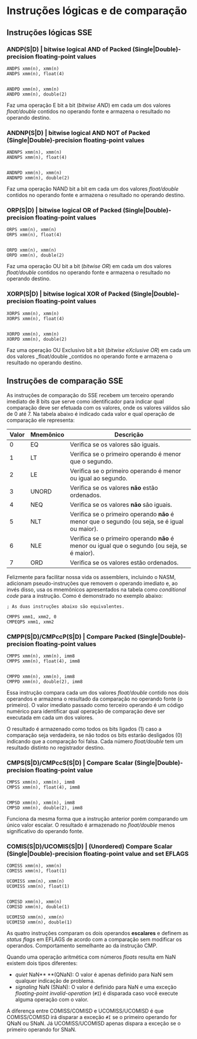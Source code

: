 # Instruções lógicas e de comparação

## Instruções lógicas SSE

### ANDP(S|D) | bitwise logical AND of Packed (Single|Double)-precision floating-point values

```
ANDPS xmm(n), xmm(n)
ANDPS xmm(n), float(4)


ANDPD xmm(n), xmm(n)
ANDPD xmm(n), double(2)
```

Faz uma operação E bit a bit (_bitwise AND_) em cada um dos valores _float/double_ contidos no operando fonte e armazena o resultado no operando destino.

### ANDNP(S|D) | bitwise logical AND NOT of Packed (Single|Double)-precision floating-point values

```
ANDNPS xmm(n), xmm(n)
ANDNPS xmm(n), float(4)


ANDNPD xmm(n), xmm(n)
ANDNPD xmm(n), double(2)
```

Faz uma operação NAND bit a bit em cada um dos valores _float/double_ contidos no operando fonte e armazena o resultado no operando destino.

### ORP(S|D) | bitwise logical OR of Packed (Single|Double)-precision floating-point values

```
ORPS xmm(n), xmm(n)
ORPS xmm(n), float(4)


ORPD xmm(n), xmm(n)
ORPD xmm(n), double(2)
```

Faz uma operação OU bit a bit (_bitwise OR_) em cada um dos valores _float/double_ contidos no operando fonte e armazena o resultado no operando destino.

### XORP(S|D) | bitwise logical XOR of Packed (Single|Double)-precision floating-point values

```
XORPS xmm(n), xmm(n)
XORPS xmm(n), float(4)


XORPD xmm(n), xmm(n)
XORPD xmm(n), double(2)
```

Faz uma operação OU Exclusivo bit a bit (_bitwise eXclusive OR_) em cada um dos valores _float/double _contidos no operando fonte e armazena o resultado no operando destino.

## Instruções de comparação SSE

As instruções de comparação do SSE recebem um terceiro operando imediato de 8 bits que serve como identificador para indicar qual comparação deve ser efetuada com os valores, onde os valores válidos são de 0 até 7. Na tabela abaixo é indicado cada valor e qual operação de comparação ele representa:

| Valor | Mnemônico | Descrição                                                                                     |
| ----- | --------- | --------------------------------------------------------------------------------------------- |
| 0     | EQ        | Verifica se os valores são iguais.                                                            |
| 1     | LT        | Verifica se o primeiro operando é menor que o segundo.                                        |
| 2     | LE        | Verifica se o primeiro operando é menor ou igual ao segundo.                                  |
| 3     | UNORD     | Verifica se os valores **não** estão ordenados.                                               |
| 4     | NEQ       | Verifica se os valores **não** são iguais.                                                    |
| 5     | NLT       | Verifica se o primeiro operando **não** é menor que o segundo (ou seja, se é igual ou maior). |
| 6     | NLE       | Verifica se o primeiro operando **não** é menor ou igual que o segundo (ou seja, se é maior). |
| 7     | ORD       | Verifica se os valores estão ordenados.                                                       |

Felizmente para facilitar nossa vida os assemblers, incluindo o NASM, adicionam pseudo-instruções que removem o operando imediato e, ao invés disso, usa os mnemônicos apresentados na tabela como _conditional code_ para a instrução. Como é demonstrado no exemplo abaixo:

```
; As duas instruções abaixo são equivalentes.

CMPPS xmm1, xmm2, 0
CMPEQPS xmm1, xmm2
```

### CMPP(S|D)/CMPccP(S|D) | Compare Packed (Single|Double)-precision floating-point values

```
CMPPS xmm(n), xmm(n), imm8
CMPPS xmm(n), float(4), imm8


CMPPD xmm(n), xmm(n), imm8
CMPPD xmm(n), double(2), imm8
```

Essa instrução compara cada um dos valores _float/double_ contido nos dois operandos e armazena o resultado da comparação no operando fonte (o primeiro). O valor imediato passado como terceiro operando é um código numérico para identificar qual operação de comparação deve ser executada em cada um dos valores.

O resultado é armazenado como todos os bits ligados (1) caso a comparação seja verdadeira, se não todos os bits estarão desligados (0) indicando que a comparação foi falsa. Cada número _float/double_ tem um resultado distinto no registrador destino.

### CMPS(S|D)/CMPccS(S|D) | Compare Scalar (Single|Double)-precision floating-point value

```
CMPSS xmm(n), xmm(n), imm8
CMPSS xmm(n), float(4), imm8


CMPSD xmm(n), xmm(n), imm8
CMPSD xmm(n), double(2), imm8
```

Funciona da mesma forma que a instrução anterior porém comparando um único valor escalar. O resultado é armazenado no _float/double_ menos significativo do operando fonte.

### COMIS(S|D)/UCOMIS(S|D) | (Unordered) Compare Scalar (Single|Double)-precision floating-point value and set EFLAGS

```
COMISS xmm(n), xmm(n)
COMISS xmm(n), float(1)

UCOMISS xmm(n), xmm(n)
UCOMISS xmm(n), float(1)


COMISD xmm(n), xmm(n)
COMISD xmm(n), double(1)

UCOMISD xmm(n), xmm(n)
UCOMISD xmm(n), double(1)
```

As quatro instruções comparam os dois operandos **escalares** e definem as _status flags_ em EFLAGS de acordo com a comparação sem modificar os operandos. Comportamento semelhante ao da instrução CMP.

Quando uma operação aritmética com números _floats_ resulta em NaN existem dois tipos diferentes:

* _quiet_ NaN** **(QNaN): O valor é apenas definido para NaN sem qualquer indicação de problema.
* _signaling_ NaN (SNaN): O valor é definido para NaN e uma exceção _floating-point invalid-operation_ (`#I`) é disparada caso você execute alguma operação com o valor.

A diferença entre COMISS/COMISD e UCOMISS/UCOMISD é que COMISS/COMISD irá disparar a exceção `#I` se o primeiro operando for QNaN ou SNaN. Já UCOMISS/UCOMISD apenas dispara a exceção se o primeiro operando for SNaN.
